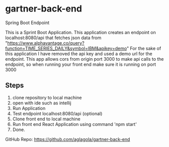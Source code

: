 # gartner-back-end
Spring Boot Endpoint

This is a Sprint Boot Application. This application creates an endpoint on localhost:8080/api that fetches json data from
"https://www.alphavantage.co/query?function=TIME_SERIES_DAILY&symbol=IBM&apikey=demo"
For the sake of this application I have removed the api key and used a demo url for the endpoint.
This app allows cors from origin port 3000 to make api calls to the endpoint, so when running your front end make sure it is running on port 3000

Steps
--------

1. clone repository to local machine
2. open with ide such as intellij
3. Run Application
4. Test endpoint localhost:8080/api (optional)
5. Clone front end to local machine
6. Run front end React Application using command 'npm start'
7. Done.


GitHub Repo: https://github.com/aglagola/gartner-back-end